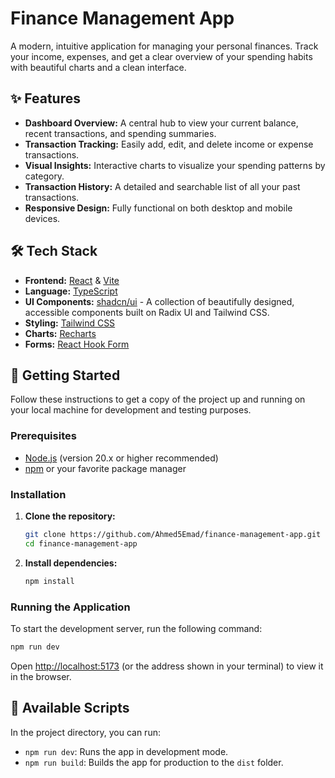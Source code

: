 # Finance Management App

A modern, intuitive application for managing your personal finances. Track your income, expenses, and get a clear overview of your spending habits with beautiful charts and a clean interface.

## ✨ Features

- **Dashboard Overview:** A central hub to view your current balance, recent transactions, and spending summaries.
- **Transaction Tracking:** Easily add, edit, and delete income or expense transactions.
- **Visual Insights:** Interactive charts to visualize your spending patterns by category.
- **Transaction History:** A detailed and searchable list of all your past transactions.
- **Responsive Design:** Fully functional on both desktop and mobile devices.

## 🛠️ Tech Stack

- **Frontend:** [React](https://react.dev/) & [Vite](https://vitejs.dev/)
- **Language:** [TypeScript](https://www.typescriptlang.org/)
- **UI Components:** [shadcn/ui](https://ui.shadcn.com/) - A collection of beautifully designed, accessible components built on Radix UI and Tailwind CSS.
- **Styling:** [Tailwind CSS](https://tailwindcss.com/)
- **Charts:** [Recharts](https://recharts.org/)
- **Forms:** [React Hook Form](https://react-hook-form.com/)

## 🚀 Getting Started

Follow these instructions to get a copy of the project up and running on your local machine for development and testing purposes.

### Prerequisites

- [Node.js](https://nodejs.org/) (version 20.x or higher recommended)
- [npm](https://www.npmjs.com/) or your favorite package manager

### Installation

1.  **Clone the repository:**
    ```sh
    git clone https://github.com/Ahmed5Emad/finance-management-app.git
    cd finance-management-app
    ```

2.  **Install dependencies:**
    ```sh
    npm install
    ```

### Running the Application

To start the development server, run the following command:

```sh
npm run dev
```

Open [http://localhost:5173](http://localhost:5173) (or the address shown in your terminal) to view it in the browser.

## 📜 Available Scripts

In the project directory, you can run:

- `npm run dev`: Runs the app in development mode.
- `npm run build`: Builds the app for production to the `dist` folder.
